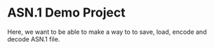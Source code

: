 # ASN.1 Demo Project
Here, we want to be able to make a way to to save, load,
encode and decode ASN.1 file.